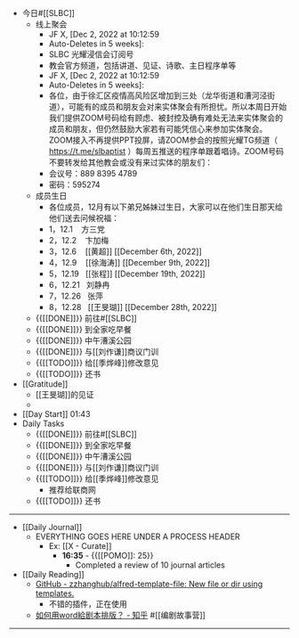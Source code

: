 - 今日#[[SLBC]]
    - 线上聚会
        - JF X, [Dec 2, 2022 at 10:12:59
        - Auto-Deletes in 5 weeks]:
        - SLBC 光耀浸信会订阅号
        - 教会官方频道，包括讲道、见证、诗歌、主日程序单等
        - JF X, [Dec 2, 2022 at 10:12:59
        - Auto-Deletes in 5 weeks]:
        - 各位，由于徐汇区疫情高风险区增加到三处（龙华街道和漕河泾街道），可能有的成员和朋友会对来实体聚会有所担忧。所以本周日开始我们提供ZOOM号码给有顾虑、被封控及确有难处无法来实体聚会的成员和朋友，但仍然鼓励大家若有可能凭信心来参加实体聚会。ZOOM接入不再提供PPT投屏，请ZOOM参会的按照光耀TG频道（ https://t.me/slbaptist ）每周五推送的程序单跟着唱诗。ZOOM号码不要转发给其他教会或没有来过实体的朋友们：
        - 会议号：889 8395 4789
        - 密码：595274
    - 成员生日
        - 各位成员，12月有以下弟兄姊妹过生日，大家可以在他们生日那天给他们送去问候祝福：
        - 1，12.1    方三党
        - 2，12.2    卞加梅
        - 3，12.6    [[黄超]] [[December 6th, 2022]]
        - 4，12.9    [[徐海涛]] [[December 9th, 2022]]
        - 5，12.19   [[张程]] [[December 19th, 2022]]
        - 6，12.21   刘静冉
        - 7，12.26   张萍
        - 8，12.28   [[王旻瑚]] [[December 28th, 2022]]
    - {{[[DONE]]}} 前往#[[SLBC]]
    - {{[[DONE]]}} 到全家吃早餐
    - {{[[DONE]]}} 中午漕溪公园
    - {{[[DONE]]}} 与[[刘作谦]]商议门训
    - {{[[TODO]]}} 给[[季烨峰]]修改意见
    - {{[[TODO]]}} 还书
- [[Gratitude]]
    - [[王旻瑚]]的见证
    - 
- [[Day Start]] 01:43
- Daily Tasks
    - {{[[DONE]]}} 前往#[[SLBC]]
    - {{[[DONE]]}} 到全家吃早餐
    - {{[[DONE]]}} 中午漕溪公园
    - {{[[DONE]]}} 与[[刘作谦]]商议门训
    - {{[[TODO]]}} 给[[季烨峰]]修改意见
        - 推荐给联商网
    - {{[[TODO]]}} 还书
- ---
- [[Daily Journal]] 
    - EVERYTHING GOES HERE UNDER A PROCESS HEADER
        - Ex: [[X - Curate]]
            - **16:35** - {{[[POMO]]: 25}}
                -  Completed a review of 10 journal articles
- [[Daily Reading]]
    - [GitHub - zzhanghub/alfred-template-file: New file or dir using templates.](https://github.com/zzhanghub/alfred-template-file)
        - 不错的插件，正在使用
    - [如何用word給剧本排版？ - 知乎](https://www.zhihu.com/question/330584903) #[[编剧故事营]]
- ---
